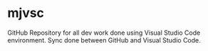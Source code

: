 # mjvsc
GitHub Repository for all dev work done using Visual Studio Code environment.
Sync done between GitHub and Visual Studio Code.